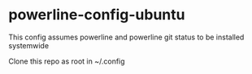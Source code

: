 # powerline-config-ubuntu

This config assumes powerline and powerline git status to be installed systemwide

Clone this repo as root in ~/.config
